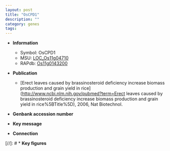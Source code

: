 ```yaml
---
layout: post
title: "OsCPD1"
description: ""
category: genes
tags: 
---
```


* **Information**  
    + Symbol: OsCPD1  
    + MSU: [LOC_Os11g04710](http://rice.uga.edu/cgi-bin/ORF_infopage.cgi?orf=LOC_Os11g04710)  
    + RAPdb: [Os11g0143200](http://rapdb.dna.affrc.go.jp/viewer/gbrowse_details/irgsp1?name=Os11g0143200)  

* **Publication**  
    + [Erect leaves caused by brassinosteroid deficiency increase biomass production and grain yield in rice](http://www.ncbi.nlm.nih.gov/pubmed?term=Erect leaves caused by brassinosteroid deficiency increase biomass production and grain yield in rice%5BTitle%5D), 2006, Nat Biotechnol.

* **Genbank accession number**  

* **Key message**  

* **Connection**  

[//]: # * **Key figures**  


